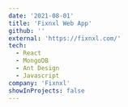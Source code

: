 ```yaml
---
date: '2021-08-01'
title: 'Fixnxl Web App'
github: ''
external: 'https://fixnxl.com/'
tech:
  - React
  - MongoDB
  - Ant Design
  - Javascript
company: 'Fixnxl'
showInProjects: false
---
```

